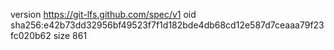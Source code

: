 version https://git-lfs.github.com/spec/v1
oid sha256:e42b73dd32956bf49523f7f1d182bde4db68cd12e587d7ceaaa79f23fc020b62
size 861
